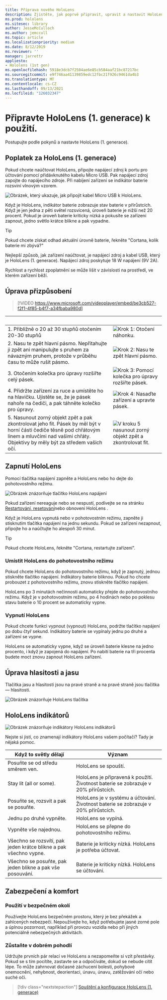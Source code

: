 ```yaml
---
title: Příprava nového HoloLens
description: Zjistěte, jak poprvé připravit, upravit a nastavit HoloLens hybridní reality (1. generace).
ms.prod: hololens
ms.sitesec: library
author: JesseMcCulloch
ms.author: jemccull
ms.topic: article
ms.localizationpriority: medium
ms.date: 8/12/2019
ms.reviewer: ''
manager: jarrettr
appliesto:
- Hololens (1st gen)
ms.openlocfilehash: 5918e3dcb7f2504ae6e85cb584aaf21bc87217bc
ms.sourcegitcommit: e9f746aa41139859edc12fbc21f926c9461da4b3
ms.translationtype: MT
ms.contentlocale: cs-CZ
ms.lasthandoff: 09/13/2021
ms.locfileid: "126032347"
---
```

# <a name="get-your-hololens-1st-gen-ready-to-use"></a>Připravte HoloLens (1. generace) k použití.

Postupujte podle pokynů a nastavte HoloLens (1. generace).

## <a name="charge-your-hololens-1st-gen"></a>Poplatek za HoloLens (1. generace)

Pokud chcete naúčtovat HoloLens, připojte napájecí zdroj k portu pro účtování pomocí přidávknutého kabelu Micro USB. Pak napájecí zdroj zapojte do napájecího zdroje. Při nabíjení zařízení se indikátor baterie rozsviní vlnovým vzorem.

![Obrázek, který ukazuje, jak připojit kabel Micro USB k HoloLens.](./images/hololens-charging.png)

Když je HoloLens, indikátor baterie zobrazuje stav baterie v přírůstcích. Když je jen jedna z pěti světel rozsvícená, úroveň baterie je nižší než 20 procent. Pokud je úroveň baterie kriticky nízká a pokusíte se zařízení zapnout, jedno světlo krátce blikne a pak vypadne.

> [!TIP]
> Pokud chcete získat odhad aktuální úrovně baterie, řekněte "Cortana, kolik baterie mi zbývá?"

Nejlepší způsob, jak zařízení naúčtovat, je napájecí zdroj a kabel USB, který je HoloLens (1. generace).  Napájecí zdroj poskytuje 18 W napájení (9V 2A).

Rychlost a rychlost zpoplatnění se může lišit v závislosti na prostředí, ve kterém zařízení běží.

## <a name="adjust-fit"></a>Úprava přizpůsobení

> [!VIDEO https://www.microsoft.com/videoplayer/embed/be3cb527-f2f1-4f85-b4f7-a34fbaba980d]

| &nbsp; | &nbsp; |
|:--- |:--- |
|1. Přibližně o 20 až 30 stupňů otočením 20-30 stupňů|![Krok 1: Otočení náhonku.](./images/FitGuideStep1.png)|
|2. Nasu te zpět hlavní pásmo. Nepřitahujte ji zpět ani manipulujte s pruhem za návazným pruhem, protože v průběhu času to může rušit pásmo.|![Krok 2: Nasu te zpět hlavní pásmo.](./images/FitGuideStep2.png)|
|3. Otočením kolečka pro úpravy rozšiřte celý pásek. |![Krok 3: Pomocí kolečka pro úpravy rozšiřte pásek.](./images/FitGuideStep3.png)|
|4. Přidržte zařízení za ruce a umístěte ho na hlavičku. Ujistěte se, že je pásek nahoře na čediči, a pak táhněte kolečko pro úpravy.|![Krok 4: Nasaďte zařízení a upravte pásek.](./images/FitGuideStep4.png)|
|5. Nasunout zorný objekt zpět a pak zkontrolovat jeho fit. Pásek by měl být v horní části čediče těsně pod chřátovým linem a mluvčími nad vašimi chřáty. Objektivy by měly být za středem vašich očí.|![V kroku 5 nasunout zorný objekt zpět a zkontrolovat fit.](./images/FitGuideSetep5.png)|

## <a name="turn-on-your-hololens"></a>Zapnutí HoloLens

Pomocí tlačítka napájení zapněte a HoloLens nebo ho dejte do pohotovostního režimu.

![Obrázek znázorňuje tlačítko HoloLens napájení](./images/hololens-power.png)

Pokud zařízení nereaguje nebo se nespustí, podívejte se na stránku [Restartování, resetování](hololens-restart-recover.md)nebo obnovení HoloLens .

Když je HoloLens vypnutá nebo v pohotovostním režimu, zapněte ji stisknutím tlačítka napájení na jednu sekundu. Pokud se zařízení nezapnout, připojte ho a naúčtujte ho alespoň 30 minut.

> [!TIP]
> Pokud chcete HoloLens, řekněte "Cortana, restartujte zařízení".

### <a name="put-hololens-in-standby"></a>Umístit HoloLens do pohotovostního režimu

Pokud chcete HoloLens do pohotovostního režimu, když je zapnutý, jednou stiskněte tlačítko napájení. Indikátory baterie bliknou. Pokud ho chcete probouzet z pohotovostního režimu, znovu stiskněte tlačítko napájení.

HoloLens po 3 minutách nečinnosti automaticky přejde do pohotovostního režimu. Když je v pohotovostním režimu, po 4 hodinách nebo po poklesu stavu baterie o 10 procent se automaticky vypne.

### <a name="shut-down-hololens"></a>Vypnutí HoloLens

Pokud chcete funkci vypnout (vypnout) HoloLens, podržte tlačítko napájení po dobu čtyř sekund. Indikátory baterie se vypínaly jednu po druhé a zařízení se vypne.

HoloLens se automaticky vypne, když se úroveň baterie klesne na jedno procento, i když je zapojená do napájení. Po nabití baterie na tři procenta budete moct znovu zapnout HoloLens zařízení.

## <a name="adjust-volume-and-brightness"></a>Úprava hlasitosti a jasu

Tlačítka jasu a hlasitosti jsou na pravé straně a na pravé straně jsou tlačítka &mdash; hlasitosti.

![Obrázek znázorňuje HoloLens tlačítka](./images/hololens-buttons.jpg)

## <a name="hololens-indicator-lights"></a>HoloLens indikátorů

![Obrázek znázorňuje indikátory HoloLens indikátorů](./images/hololens-lights.png)

Nejste si jistí, co znamenají indikátory HoloLens vašem počítači? Tady je nějaká pomoc.

|Když to světly dělají |Význam |
|---|---|
|Posuňte se od středu směrem ven. |HoloLens se spouští. |
|Stay lit (all or some). |HoloLens je připravená k použití. Životnost baterie se zobrazuje v 20% přírůstcích. |
|Posuňte se, rozsvit a pak se posuňte. |HoloLens je v systému a účtování. Životnost baterie se zobrazuje v 20% přírůstcích. |
|Jednu po druhé vypněte. |HoloLens se vypíná. |
|Vypněte vše najednou. |HoloLens se přepne do pohotovostního režimu. |
|Všechno se rozsvítí, pak jeden krátce blikne a pak všechno vypne. |Baterie je kriticky nízká. HoloLens je potřeba účtovat. |
|Všechno se posuňte, pak jeden blikne a pak vše posouvání. |Baterie je kriticky nízká. HoloLens se účtování. |

## <a name="safety-and-comfort"></a>Zabezpečení a komfort

### <a name="use-in-safe-surroundings"></a>Použití v bezpečném okolí

Používejte HoloLens bezpečném prostoru, který je bez překážek a zahlcených nebezpečí. Nepoužívejte ho, když potřebujete jasné zorné pole a úplnou pozornost, například při provozu vozidla nebo při jiných potenciálně nebezpečných aktivitách.

### <a name="stay-comfortable"></a>Zůstaňte v dobrém pohodlí

Udržujte prvních pár relací ve HoloLens a nezapomeňte si vzít přestávky. Pokud se s tím pocítíte, zastavte se a odpočíváte, dokud se nebude cítit lépe. To může zahrnovat dočasné záchucení bolesti, pohybové onemocnění, nehybnost, deorientaci, únavu, únavu, zatěžování očí nebo suché oči.

> [!div class="nextstepaction"]
> [Spuštění a konfigurace HoloLens (1. generace)](hololens1-start.md)
